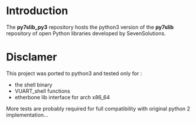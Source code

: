 Introduction
============

The **py7slib_py3** repository hosts the python3 version of the **py7slib** repository of open Python libraries developed by SevenSolutions.


Disclamer
=========

This project was ported to python3 and tested only for :
- the shell binary
- VUART_shell functions
- etherbone lib interface for arch x86_64

More tests are probably required for full compatibility with original python 2 implementation...
